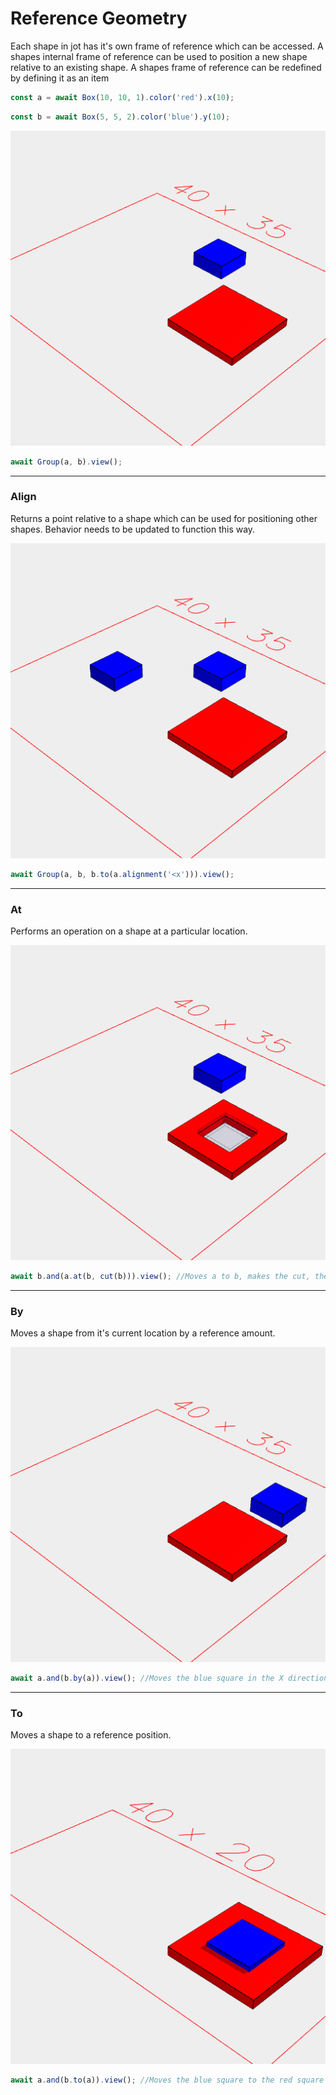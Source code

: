 # Reference Geometry

Each shape in jot has it's own frame of reference which can be accessed. A shapes internal frame of reference can be used to position a new shape relative to an existing shape. A shapes frame of reference can be redefined by defining it as an item

```JavaScript
const a = await Box(10, 10, 1).color('red').x(10);
```

```JavaScript
const b = await Box(5, 5, 2).color('blue').y(10);
```

![Image](reference_geometry.md.$3.png)

```JavaScript
await Group(a, b).view();
```

---
### Align
Returns a point relative to a shape which can be used for positioning other shapes. Behavior needs to be updated to function this way.

![Image](reference_geometry.md.$5.png)

```JavaScript
await Group(a, b, b.to(a.alignment('<x'))).view();
```

---
### At
Performs an operation on a shape at a particular location.

![Image](reference_geometry.md.$7.png)

```JavaScript
await b.and(a.at(b, cut(b))).view(); //Moves a to b, makes the cut, then moves a back to it's original location
```

---
### By
Moves a shape from it's current location by a reference amount.

![Image](reference_geometry.md.$9.png)

```JavaScript
await a.and(b.by(a)).view(); //Moves the blue square in the X direction the same amount that the red square had been moved
```

---
### To
Moves a shape to a reference position.

![Image](reference_geometry.md.$11.png)

```JavaScript
await a.and(b.to(a)).view(); //Moves the blue square to the red square
```
